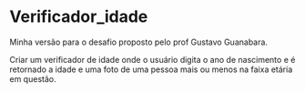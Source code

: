 # Verificador_idade

Minha versão para o desafio proposto pelo prof Gustavo Guanabara.

Criar um verificador de idade onde o usuário digita o ano de nascimento e é retornado a idade e uma foto de uma pessoa mais ou menos na faixa etária em questão.
